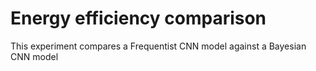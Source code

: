 # Energy efficiency comparison

This experiment compares a Frequentist CNN model against a Bayesian CNN model